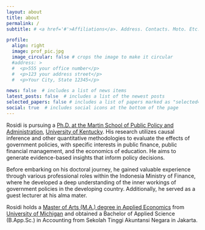 ```yaml
---
layout: about
title: about
permalink: /
subtitle: # <a href='#'>Affiliations</a>. Address. Contacts. Moto. Etc.

profile:
  align: right
  image: prof_pic.jpg
  image_circular: false # crops the image to make it circular
  #address: >
  #  <p>555 your office number</p>
  #  <p>123 your address street</p>
  #  <p>Your City, State 12345</p>

news: false  # includes a list of news items
latest_posts: false  # includes a list of the newest posts
selected_papers: false # includes a list of papers marked as "selected={true}"
social: true  # includes social icons at the bottom of the page
---
```


Rosidi is pursuing a [Ph.D. at the Martin School of Public Policy and Administration](https://martin.uky.edu/academic-programs/phd), [University of Kentucky](https://www.uky.edu/). His research utilizes causal inference and other quantitative methodologies to evaluate the effects of government policies, with specific interests in public finance, public financial management, and the economics of education. He aims to generate evidence-based insights that inform policy decisions.

Before embarking on his doctoral journey, he gained valuable experience through various professional roles within the Indonesia Ministry of Finance, where he developed a deep understanding of the inner workings of government policies in the developing country. Additionally, he served as a guest lecturer at his alma mater.

Rosidi holds a [Master of Arts (M.A.) degree in Applied Economics](https://lsa.umich.edu/econ/mae.html) from [University of Michigan](https://umich.edu/) and obtained a Bachelor of Applied Science (B.App.Sc.) in Accounting from Sekolah Tinggi Akuntansi Negara in Jakarta.

